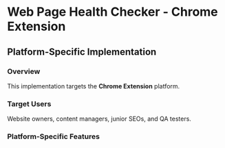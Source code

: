 # Web Page Health Checker - Chrome Extension

## Platform-Specific Implementation

### Overview
This implementation targets the **Chrome Extension** platform.

### Target Users
Website owners, content managers, junior SEOs, and QA testers.

### Platform-Specific Features
